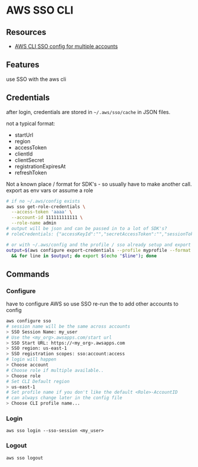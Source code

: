 # AWS SSO CLI

## Resources
- [AWS CLI SSO config for multiple accounts](https://community.aws/content/2kTOm98cSBaJ0t5NwGYHj790k4B/aws-sso-credentials-with-multiple-accounts?lang=en)

## Features
use SSO with the aws cli

## Credentials
after login, credentials are stored in `~/.aws/sso/cache` in JSON files.

not a typical format:
- startUrl
- region
- accessToken
- clientId
- clientSecret
- registrationExpiresAt
- refreshToken

Not a known place / format for SDK's - so usually have to make another call.
export as env vars or assume a role

```bash
# if no ~/.aws/config exists
aws sso get-role-credentials \
  --access-token 'aaaa' \
  --account-id 111111111111 \
  --role-name admin
# output will be json and can be passed in to a lot of SDK's?
# roleCredentials: {"accessKeyId":"","secretAccessToken":"","sessionToken":"","expiration":""}
```

```bash
# or with ~/.aws/config and the profile / sso already setup and export as env vars
output=$(aws configure export-credentials --profile myprofile --format env-no-export) \
  && for line in $output; do export $(echo "$line"); done
```

## Commands

### Configure
have to configure AWS so use SSO
re-run the to add other accounts to config
```bash
aws configure sso
# session name will be the same across accounts
> SSO Session Name: my_user
# Use the <my_org>.awsapps.com/start url
> SSO Start URL: https://<my_org>.awsapps.com
> SSO region: us-east-1
> SSO registration scopes: sso:account:access
# login will happen
> Choose account
# Choose role if multiple available..
> Choose role
# Set CLI Default region
> us-east-1
# Set profile name if you don't like the default <Role>-AccountID
# can always change later in the config file
> Choose CLI profile name...
```

### Login
`aws sso login --sso-session <my_user>`

### Logout
`aws sso logout`
